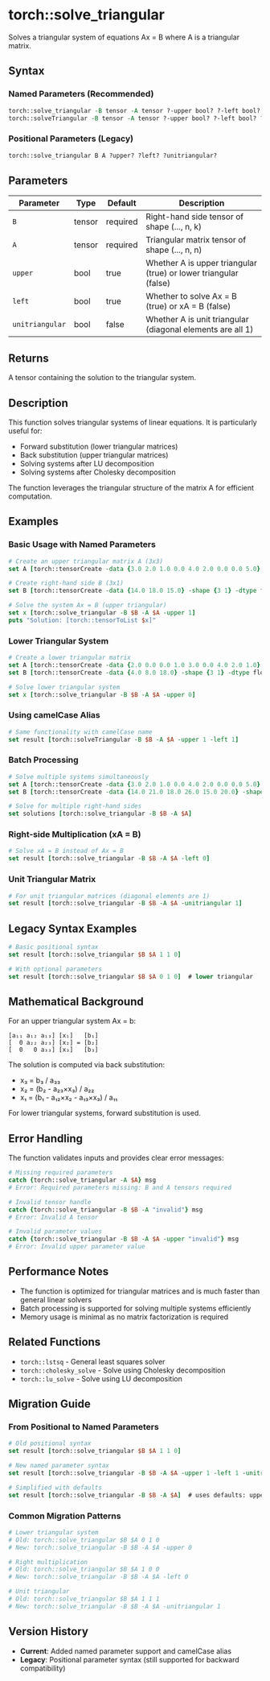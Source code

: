 # torch::solve_triangular

Solves a triangular system of equations Ax = B where A is a triangular matrix.

## Syntax

### Named Parameters (Recommended)
```tcl
torch::solve_triangular -B tensor -A tensor ?-upper bool? ?-left bool? ?-unitriangular bool?
torch::solveTriangular -B tensor -A tensor ?-upper bool? ?-left bool? ?-unitriangular bool?
```

### Positional Parameters (Legacy)
```tcl
torch::solve_triangular B A ?upper? ?left? ?unitriangular?
```

## Parameters

| Parameter | Type | Default | Description |
|-----------|------|---------|-------------|
| `B` | tensor | required | Right-hand side tensor of shape (..., n, k) |
| `A` | tensor | required | Triangular matrix tensor of shape (..., n, n) |
| `upper` | bool | true | Whether A is upper triangular (true) or lower triangular (false) |
| `left` | bool | true | Whether to solve Ax = B (true) or xA = B (false) |
| `unitriangular` | bool | false | Whether A is unit triangular (diagonal elements are all 1) |

## Returns

A tensor containing the solution to the triangular system.

## Description

This function solves triangular systems of linear equations. It is particularly useful for:
- Forward substitution (lower triangular matrices)
- Back substitution (upper triangular matrices)
- Solving systems after LU decomposition
- Solving systems after Cholesky decomposition

The function leverages the triangular structure of the matrix A for efficient computation.

## Examples

### Basic Usage with Named Parameters

```tcl
# Create an upper triangular matrix A (3x3)
set A [torch::tensorCreate -data {3.0 2.0 1.0 0.0 4.0 2.0 0.0 0.0 5.0} -shape {3 3} -dtype float32]

# Create right-hand side B (3x1)
set B [torch::tensorCreate -data {14.0 18.0 15.0} -shape {3 1} -dtype float32]

# Solve the system Ax = B (upper triangular)
set x [torch::solve_triangular -B $B -A $A -upper 1]
puts "Solution: [torch::tensorToList $x]"
```

### Lower Triangular System

```tcl
# Create a lower triangular matrix
set A [torch::tensorCreate -data {2.0 0.0 0.0 1.0 3.0 0.0 4.0 2.0 1.0} -shape {3 3} -dtype float32]
set B [torch::tensorCreate -data {4.0 8.0 18.0} -shape {3 1} -dtype float32]

# Solve lower triangular system
set x [torch::solve_triangular -B $B -A $A -upper 0]
```

### Using camelCase Alias

```tcl
# Same functionality with camelCase name
set result [torch::solveTriangular -B $B -A $A -upper 1 -left 1]
```

### Batch Processing

```tcl
# Solve multiple systems simultaneously
set A [torch::tensorCreate -data {3.0 2.0 1.0 0.0 4.0 2.0 0.0 0.0 5.0} -shape {3 3} -dtype float32]
set B [torch::tensorCreate -data {14.0 21.0 18.0 26.0 15.0 20.0} -shape {3 2} -dtype float32]

# Solve for multiple right-hand sides
set solutions [torch::solve_triangular -B $B -A $A]
```

### Right-side Multiplication (xA = B)

```tcl
# Solve xA = B instead of Ax = B
set result [torch::solve_triangular -B $B -A $A -left 0]
```

### Unit Triangular Matrix

```tcl
# For unit triangular matrices (diagonal elements are 1)
set result [torch::solve_triangular -B $B -A $A -unitriangular 1]
```

## Legacy Syntax Examples

```tcl
# Basic positional syntax
set result [torch::solve_triangular $B $A 1 1 0]

# With optional parameters
set result [torch::solve_triangular $B $A 0 1 0]  # lower triangular
```

## Mathematical Background

For an upper triangular system Ax = b:
```
[a₁₁ a₁₂ a₁₃] [x₁]   [b₁]
[  0 a₂₂ a₂₃] [x₂] = [b₂]
[  0   0 a₃₃] [x₃]   [b₃]
```

The solution is computed via back substitution:
- x₃ = b₃ / a₃₃
- x₂ = (b₂ - a₂₃×x₃) / a₂₂
- x₁ = (b₁ - a₁₂×x₂ - a₁₃×x₃) / a₁₁

For lower triangular systems, forward substitution is used.

## Error Handling

The function validates inputs and provides clear error messages:

```tcl
# Missing required parameters
catch {torch::solve_triangular -A $A} msg
# Error: Required parameters missing: B and A tensors required

# Invalid tensor handle
catch {torch::solve_triangular -B $B -A "invalid"} msg
# Error: Invalid A tensor

# Invalid parameter values
catch {torch::solve_triangular -B $B -A $A -upper "invalid"} msg
# Error: Invalid upper parameter value
```

## Performance Notes

- The function is optimized for triangular matrices and is much faster than general linear solvers
- Batch processing is supported for solving multiple systems efficiently
- Memory usage is minimal as no matrix factorization is required

## Related Functions

- `torch::lstsq` - General least squares solver
- `torch::cholesky_solve` - Solve using Cholesky decomposition
- `torch::lu_solve` - Solve using LU decomposition

## Migration Guide

### From Positional to Named Parameters

```tcl
# Old positional syntax
set result [torch::solve_triangular $B $A 1 1 0]

# New named parameter syntax
set result [torch::solve_triangular -B $B -A $A -upper 1 -left 1 -unitriangular 0]

# Simplified with defaults
set result [torch::solve_triangular -B $B -A $A]  # uses defaults: upper=1, left=1, unitriangular=0
```

### Common Migration Patterns

```tcl
# Lower triangular system
# Old: torch::solve_triangular $B $A 0 1 0
# New: torch::solve_triangular -B $B -A $A -upper 0

# Right multiplication
# Old: torch::solve_triangular $B $A 1 0 0  
# New: torch::solve_triangular -B $B -A $A -left 0

# Unit triangular
# Old: torch::solve_triangular $B $A 1 1 1
# New: torch::solve_triangular -B $B -A $A -unitriangular 1
```

## Version History

- **Current**: Added named parameter support and camelCase alias
- **Legacy**: Positional parameter syntax (still supported for backward compatibility) 